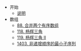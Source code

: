 * 开始
  * [说明](README.md)
* 数组
  * [88. 合并两个有序数组](docs/array/0088.Merge-Sorted-Array.md)
  * [118. 杨辉三角](docs/array/0118.Pascals-Triangle.md)
  * [119. 杨辉三角 II](docs/array/0119.Pascals-Triangle-II.md)
  * [1403. 非递增顺序的最小子序列](docs/array/1403.minimum-subsequence-in-non-increasing-order.md)